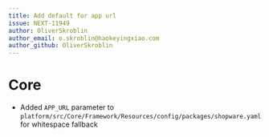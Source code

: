 ```yaml
---
title: Add default for app url
issue: NEXT-11949
author: OliverSkroblin
author_email: o.skroblin@haokeyingxiao.com 
author_github: OliverSkroblin
---
```

# Core
* Added `APP_URL` parameter to `platform/src/Core/Framework/Resources/config/packages/shopware.yaml` for whitespace fallback
